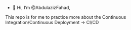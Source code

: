 - 👋 Hi, I’m @AbdulazizFahad,

This repo is for me to practice more about the Continuous Integration/Continuous Deployment -> CI/CD 
